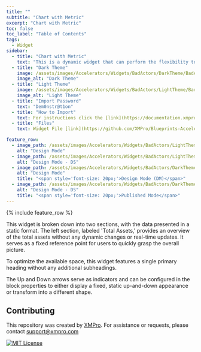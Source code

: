 ```yaml
---
title: ""
subtitle: "Chart with Metric"
excerpt: "Chart with Metric"
toc: false
toc_label: "Table of Contents"
tags:
  - Widget
sidebar:
  - title: "Chart with Metric"
    text: "This is a dynamic widget that can perform the flexibility to personalize the appearance and functionality of the widget to align with your preferences or specific requirements and has a concise title or descriptor."
  - title: "Dark Theme"
    image: /assets/images/Accelerators/Widgets/BadActors/DarkTheme/BadActorsPublishedMode.png
    image_alt: "Dark Theme"
  - title: "Light Theme"
    image: /assets/images/Accelerators/Widgets/BadActors/LightTheme/BadActorsPublishedMode.png
    image_alt: "Light Theme"
  - title: "Import Password"
    text: "Dem0nstr@t1on"
  - title: "How to Import"
    text: For instructions click the [link](https://documentation.xmpro.com/how-tos/apps/manage-widgets#importing-widgets "Click Here")
  - title: "Files"
    text: Widget File [link](https://github.com/XMPro/Blueprints-Accelerators-Patterns/blob/master/Accelerators/Widgets/Bad%20Actors.xwid "Click Here")

feature_row:
  - image_path: /assets/images/Accelerators/Widgets/BadActors/LightTheme/BadActorsDesignMode.png
    alt: "Design Mode"
  - image_path: /assets/images/Accelerators/Widgets/BadActors/LightTheme/BadActorsPublishedMode.png
    alt: "Design Mode - DS"
  - image_path: /assets/images/Accelerators/Widgets/BadActors/DarkTheme/BadActorsDesignMode.png
    alt: "Design Mode"
    title: "<span style='font-size: 20px;'>Design Mode (DM)</span>"
  - image_path: /assets/images/Accelerators/Widgets/BadActors/DarkTheme/BadActorsPublishedMode.png
    alt: "Design Mode - DS"
    title: "<span style='font-size: 20px;'>Published Mode</span>"
---
```


{% include feature_row %}

This widget is broken down into two sections, with the data presented in a static format. The left section, labeled 'Total Assets,' provides an overview of the total assets without any dynamic changes or real-time updates. It serves as a fixed reference point for users to quickly grasp the overall picture.

To optimize the available space, this widget features a single primary heading without any additional subheadings.

The Up and Down arrows serve as indicators and can be configured in the block properties to either display a fixed, static up-and-down appearance or transform into a different shape.

## Contributing
This repository was created by <a href="https://xmpro.com/">XMPro</a>. 
For assistance or requests, please contact <a href="mailto:support@xmpro.com">support@xmpro.com</a>

[![MIT License](https://img.shields.io/badge/License-MIT-green.svg)](https://choosealicense.com/licenses/mit/)
